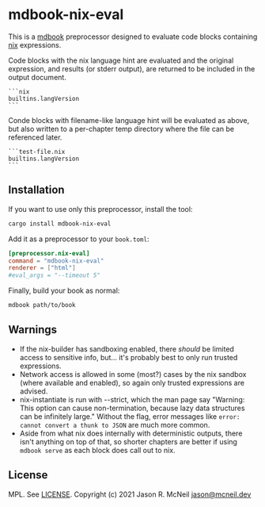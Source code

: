 # mdbook-nix-eval

This is a [mdbook](https://crates.io/crates/mdbook) preprocessor designed to evaluate code blocks containing [nix](https://nixos.org/) expressions.

Code blocks with the nix language hint are evaluated and the original expression, and results (or stderr output), are returned to be included in the output document.

    ```nix
    builtins.langVersion
    ```

Conde blocks with filename-like language hint will be evaluated as above, but also written to a per-chapter temp directory where the file can be referenced later.

    ```test-file.nix
    builtins.langVersion
    ```

## Installation

If you want to use only this preprocessor, install the tool:

```sh
cargo install mdbook-nix-eval
```

Add it as a preprocessor to your `book.toml`:

```toml
[preprocessor.nix-eval]
command = "mdbook-nix-eval"
renderer = ["html"]
#eval_args = "--timeout 5"
```

Finally, build your book as normal:

```sh
mdbook path/to/book
```

## Warnings

* If the nix-builder has sandboxing enabled, there *should* be limited access to sensitive info, but... it's probably best to only run trusted expressions.
* Network access is allowed in some (most?) cases by the nix sandbox (where available and enabled), so again only trusted expressions are advised.
* nix-instantiate is run with --strict, which the man page say "Warning: This option can cause non-termination, because lazy data structures can be infinitely large." Without the flag, error messages like `error: cannot convert a thunk to JSON` are much more common.
* Aside from what nix does internally with deterministic outputs, there isn't anything on top of that, so shorter chapters are better if using `mdbook serve` as each block does call out to nix.

## License

MPL. See [LICENSE](LICENSE).
Copyright (c) 2021 Jason R. McNeil <jason@mcneil.dev>
